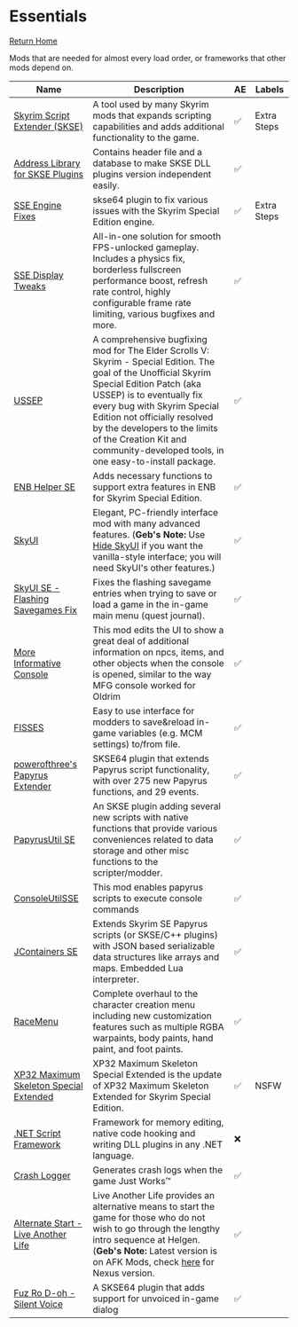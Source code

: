 # Essentials
[Return Home](https://github.com/Geborgen/usefulmods)

Mods that are needed for almost every load order, or frameworks that other mods depend on.

| Name | Description | AE | Labels |
| ------------- | ------------- | ------------ | ------------ |
| [Skyrim Script Extender (SKSE)](https://skse.silverlock.org/) | A tool used by many Skyrim mods that expands scripting capabilities and adds additional functionality to the game. | :white_check_mark: | Extra Steps |
| [Address Library for SKSE Plugins](https://www.nexusmods.com/skyrimspecialedition/mods/32444) | Contains header file and a database to make SKSE DLL plugins version independent easily. | :white_check_mark: |
| [SSE Engine Fixes](https://www.nexusmods.com/skyrimspecialedition/mods/17230) | skse64 plugin to fix various issues with the Skyrim Special Edition engine. | :white_check_mark: | Extra Steps |
| [SSE Display Tweaks](https://www.nexusmods.com/skyrimspecialedition/mods/34705) | All-in-one solution for smooth FPS-unlocked gameplay. Includes a physics fix, borderless fullscreen performance boost, refresh rate control, highly configurable frame rate limiting, various bugfixes and more. | :white_check_mark: |
| [USSEP](https://www.nexusmods.com/skyrimspecialedition/mods/266) | A comprehensive bugfixing mod for The Elder Scrolls V: Skyrim - Special Edition. The goal of the Unofficial Skyrim Special Edition Patch (aka USSEP) is to eventually fix every bug with Skyrim Special Edition not officially resolved by the developers to the limits of the Creation Kit and community-developed tools, in one easy-to-install package. | :white_check_mark: |
| [ENB Helper SE](https://www.nexusmods.com/skyrimspecialedition/mods/23174) | Adds necessary functions to support extra features in ENB for Skyrim Special Edition. | :white_check_mark: |
| [SkyUI](https://www.nexusmods.com/skyrimspecialedition/mods/12604) | Elegant, PC-friendly interface mod with many advanced features. (**Geb's Note:** Use [Hide SkyUI](https://www.nexusmods.com/skyrimspecialedition/mods/12770) if you want the vanilla-style interface; you will need SkyUI's other features.) | :white_check_mark: |
| [SkyUI SE - Flashing Savegames Fix](https://www.nexusmods.com/skyrimspecialedition/mods/20406) | Fixes the flashing savegame entries when trying to save or load a game in the in-game main menu (quest journal). | :white_check_mark: |
| [More Informative Console](https://www.nexusmods.com/skyrimspecialedition/mods/19250) | This mod edits the UI to show a great deal of additional information on npcs, items, and other objects when the console is opened, similar to the way MFG console worked for Oldrim  | :white_check_mark: |
| [FISSES](https://www.nexusmods.com/skyrimspecialedition/mods/13956) | Easy to use interface for modders to save&reload in-game variables (e.g. MCM settings) to/from file. | :white_check_mark: |
| [powerofthree's Papyrus Extender](https://www.nexusmods.com/skyrimspecialedition/mods/22854) | SKSE64 plugin that extends Papyrus script functionality, with over 275 new Papyrus functions, and 29 events. | :white_check_mark: |
| [PapyrusUtil SE](https://www.nexusmods.com/skyrimspecialedition/mods/13048) | An SKSE plugin adding several new scripts with native functions that provide various conveniences related to data storage and other misc functions to the scripter/modder.  | :white_check_mark: |
| [ConsoleUtilSSE](https://www.nexusmods.com/skyrimspecialedition/mods/24858) | This mod enables papyrus scripts to execute console commands | :white_check_mark: |
| [JContainers SE](https://www.nexusmods.com/skyrimspecialedition/mods/16495) | Extends Skyrim SE Papyrus scripts (or SKSE/C++ plugins) with JSON based serializable data structures like arrays and maps. Embedded Lua interpreter. | :white_check_mark: |
| [RaceMenu](https://www.nexusmods.com/skyrimspecialedition/mods/19080) | Complete overhaul to the character creation menu including new customization features such as multiple RGBA warpaints, body paints, hand paint, and foot paints. | :white_check_mark: |
| [XP32 Maximum Skeleton Special Extended](https://www.nexusmods.com/skyrimspecialedition/mods/1988) | XP32 Maximum Skeleton Special Extended is the update of XP32 Maximum Skeleton Extended for Skyrim Special Edition. | :white_check_mark: | NSFW |
| [.NET Script Framework](https://www.nexusmods.com/skyrimspecialedition/mods/21294) | Framework for memory editing, native code hooking and writing DLL plugins in any .NET language. | :x: |
| [Crash Logger](https://www.nexusmods.com/skyrimspecialedition/mods/59596) | Generates crash logs when the game Just Works™ | :white_check_mark: |
| [Alternate Start - Live Another Life](https://www.afkmods.com/index.php?%2Ffiles%2Ffile%2F270-alternate-start-live-another-life%2F=) | Live Another Life provides an alternative means to start the game for those who do not wish to go through the lengthy intro sequence at Helgen. (**Geb's Note:** Latest version is on AFK Mods, check [here](https://www.nexusmods.com/skyrimspecialedition/mods/272) for Nexus version. | :white_check_mark: |
| [Fuz Ro D-oh - Silent Voice](https://www.nexusmods.com/skyrimspecialedition/mods/15109) | A SKSE64 plugin that adds support for unvoiced in-game dialog | :white_check_mark: |
